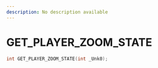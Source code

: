 ```yaml
---
description: No description available 
---
```


# GET_PLAYER_ZOOM_STATE

```cpp
int GET_PLAYER_ZOOM_STATE(int _Unk0);
```